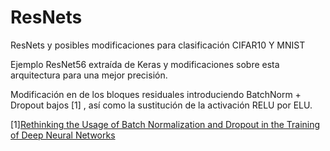 # ResNets
ResNets y posibles modificaciones para clasificación CIFAR10 Y MNIST

Ejemplo ResNet56 extraída de Keras y modificaciones sobre esta arquitectura para una mejor precisión.

Modificación en de los bloques residuales introduciendo BatchNorm + Dropout bajos [1] , así como la sustitución 
de la activación RELU por ELU.

[1][Rethinking the Usage of Batch Normalization and Dropout in the Training of Deep Neural Networks](https://arxiv.org/pdf/1905.05928.pdf)
